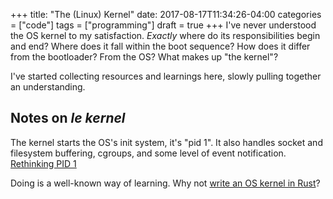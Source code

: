 +++
title: "The (Linux) Kernel"
date: 2017-08-17T11:34:26-04:00
categories = ["code"]
tags = ["programming"]
draft = true
+++
I've never understood the OS kernel to my satisfaction. _Exactly_ where do its
responsibilities begin and end? Where does it fall within the boot sequence?
How does it differ from the bootloader? From the OS? What makes up "the kernel"?

I've started collecting resources and learnings here, slowly pulling together
an understanding.

## Notes on _le kernel_
The kernel starts the OS's init system, it's "pid 1". It also handles socket and
filesystem buffering, cgroups, and some level of event notification.
[Rethinking PID 1]

[Rethinking PID 1]: http://0pointer.de/blog/projects/systemd.html

Doing is a well-known way of learning. Why not [write an OS kernel in
Rust](https://os.phil-opp.com/multiboot-kernel/)?
